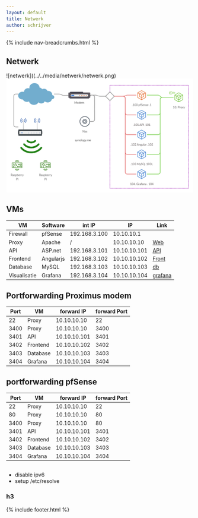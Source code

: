 ```yaml
---
layout: default
title: Netwerk
author: schrijver
---
```


{% include nav-breadcrumbs.html %}




## Netwerk
![netwerk]((../../media/netwerk/netwerk.png)
![Proxmox](../../media/netwerk/netwerk.png)


## VMs

| VM           | Software     | int IP        | IP           |Link|
|--------------|--------------|---------------|--------------|---|
| Firewall     | pfSense      | 192.168.3.100 | 10.10.10.1   | |
| Proxy        | Apache       | /             | 10.10.10.10  |[Web](https://rob-vl.synology.me:3400)|
| API          | ASP.net      | 192.168.3.101 | 10.10.10.101 |[API](https://rob-vl.synology.me:3401/swagger)|
| Frontend     | Angularjs    | 192.168.3.102 | 10.10.10.102 |[Front](https://rob-vl.synology.me:3402)|
| Database     | MySQL        | 192.168.3.103 | 10.10.10.103 |[db](https://rob-vl.synology.me:3403/phpmyadmin)|
| Visualisatie | Grafana      | 192.168.3.104 | 10.10.10.104 |[grafana](https://rob-vl.synology.me:3404)|


## Portforwarding Proximus modem

| Port | VM        | forward IP     | forward Port |
|------|-----------|----------------|--------------|
| 22   | Proxy     | 10.10.10.10    | 22           |
| 3400 | Proxy     | 10.10.10.10    | 3400         |
| 3401 | API       | 10.10.10.101   | 3401         |
| 3402 | Frontend  | 10.10.10.102   | 3402         |
| 3403 | Database  | 10.10.10.103   | 3403         |
| 3404 | Grafana   | 10.10.10.104   | 3404         |


## portforwarding pfSense

| Port | VM        | forward IP     | forward Port |
|------|-----------|----------------|--------------|
| 22   | Proxy     | 10.10.10.10    | 22           |
| 80   | Proxy     | 10.10.10.10    | 80           |
| 3400 | Proxy     | 10.10.10.10    | 80           |
| 3401 | API       | 10.10.10.101   | 3401         |
| 3402 | Frontend  | 10.10.10.102   | 3402         |
| 3403 | Database  | 10.10.10.103   | 3403         |
| 3404 | Grafana   | 10.10.10.104   | 3404         |


## 
* disable ipv6
* setup /etc/resolve
### h3


{% include footer.html %}
